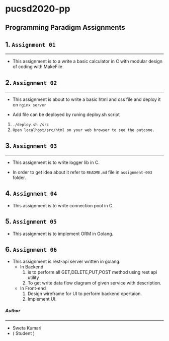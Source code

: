# pucsd2020-pp

Programming Paradigm Assignments
-------

## 1. `Assignment 01` 
------
* This assignment is to a write a basic calculator in C with modular design of coding with MakeFile

## 2. `Assignment 02`
------

* This assignment is about to write a basic html and css file and deploy it on `nginx server`

* Add file can be deployed by runing deploy.sh script
1. `./deploy.sh /src`
2. `Open localhost/src/html on your web browser to see the outcome.`

## 3. `Assignment 03`
-----

* This assignment is to write logger lib in C.

* In order to get idea about it refer to `README.md` file in `assignment-003` folder.

## 4. `Assignment 04`

* This assignment is to write connection pool in C.

## 5. `Assignment 05`

* This assignment is to implement ORM in Golang.

## 6. `Assignment 06`

* This assignment is rest-api server written in golang.
	* In Backend 
		1. is to perform all GET,DELETE,PUT,POST method using rest api
utility
		2. To get write data flow diagram of given service with description.
	* In Front-end
		1. Design wireframe for UI to perform backend opertaion.
		2. Implement UI.


##### Author
---
* Sweta Kumari
* ( Student )
